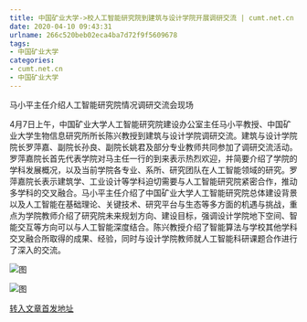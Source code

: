 ```yaml
---
title: 中国矿业大学->校人工智能研究院到建筑与设计学院开展调研交流 | cumt.net.cn
date: 2020-04-10 09:43:31
urlname: 266c520beb02eca4ba7d72f9f5609678
tags: 
- 中国矿业大学
categories:
- cumt.net.cn
- 中国矿业大学
---
```

马小平主任介绍人工智能研究院情况调研交流会现场

4月7日上午，中国矿业大学人工智能研究院建设办公室主任马小平教授、中国矿业大学生物信息研究所所长陈兴教授到建筑与设计学院调研交流。建筑与设计学院院长罗萍嘉、副院长孙良、副院长姚君及部分专业教师共同参加了调研交流活动。罗萍嘉院长首先代表学院对马主任一行的到来表示热烈欢迎，并简要介绍了学院的学科发展概况，以及当前学院各专业、系所、研究团队在人工智能领域的研究。罗萍嘉院长表示建筑学、工业设计等学科迫切需要与人工智能研究院紧密合作，推动多学科的交叉融合。马小平主任介绍了中国矿业大学人工智能研究院总体建设背景以及人工智能在基础理论、关键技术、研究平台与生态等多方面的机遇与挑战，重点为学院教师介绍了研究院未来规划方向、建设目标，强调设计学院地下空间、智能交互等方向可以与人工智能深度结合。陈兴教授介绍了智能算法与学校其他学科交叉融合所取得的成果、经验，同时与设计学院教师就人工智能科研课题合作进行了深入的交流。

![图](http://xwzx.cumt.edu.cn/_upload/article/images/e3/db/2d35efaf4bb38a4d4dbf9addcbd5/62bdb660-c884-412d-a97b-0fa0cf669148.png)

![图](http://xwzx.cumt.edu.cn/_upload/article/images/e3/db/2d35efaf4bb38a4d4dbf9addcbd5/c0208826-41d1-40b6-8c29-875ca1cfc001.png)

[转入文章首发地址](http://xwzx.cumt.edu.cn/94/16/c523a562198/page.htm)